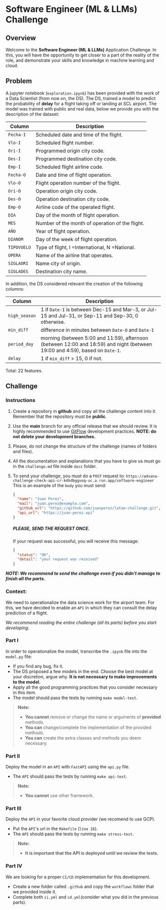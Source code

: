 # Software Engineer (ML & LLMs) Challenge

## Overview

Welcome to the **Software Engineer (ML & LLMs)** Application
Challenge. In this, you will have the opportunity to get closer to a
part of the reality of the role, and demonstrate your skills and
knowledge in machine learning and cloud. 

## Problem

A jupyter notebook (`exploration.ipynb`) has been provided with the
work of a Data Scientist (from now on, the DS). The DS, trained a
model to predict the probability of **delay** for a flight taking off
or landing at SCL airport. The model was trained with public and real
data, below we provide you with the description of the dataset: 
 
| Column      | Description                                     |
|-------------|-------------------------------------------------|
| `Fecha-I`   | Scheduled date and time of the flight.          |
| `Vlo-I`     | Scheduled flight number.                        |
| `Ori-I`     | Programmed origin city code.                    |
| `Des-I`     | Programmed destination city code.               |
| `Emp-I`     | Scheduled flight airline code.                  |
| `Fecha-O`   | Date and time of flight operation.              |
| `Vlo-O`     | Flight operation number of the flight.          |
| `Ori-O`     | Operation origin city code.                     |
| `Des-O`     | Operation destination city code.                |
| `Emp-O`     | Airline code of the operated flight.            |
| `DIA`       | Day of the month of flight operation.           |
| `MES`       | Number of the month of operation of the flight. |
| `AÑO`       | Year of flight operation.                       |
| `DIANOM`    | Day of the week of flight operation.            |
| `TIPOVUELO` | Type of flight, I =International, N =National.  |
| `OPERA`     | Name of the airline that operates.              |
| `SIGLAORI`  | Name city of origin.                            |
| `SIGLADES`  | Destination city name.                          |

In addition, the DS considered relevant the creation of the following columns:

| Column        | Description                                                                                                                  |
|---------------|------------------------------------------------------------------------------------------------------------------------------|
| `high_season` | 1 if `Date-I` is between Dec-15 and Mar-3, or Jul-15 and Jul-31, or Sep-11 and Sep-30, 0 otherwise.                          |
| `min_diff`    | difference in minutes between `Date-O` and `Date-I`                                                                          |
| `period_day`  | morning (between 5:00 and 11:59), afternoon (between 12:00 and 18:59) and night (between 19:00 and 4:59), based on `Date-I`. |
| `delay`       | 1 if `min_diff` > 15, 0 if not.                                                                                              |


Total: 22 features.


## Challenge

### Instructions

1. Create a repository in **github** and copy all the challenge content into it. Remember that the repository must be **public**.

2. Use the **main** branch for any official release that we should review. It is highly recommended to use [GitFlow](https://www.atlassian.com/git/tutorials/comparing-workflows/gitflow-workflow) development practices. **NOTE: do not delete your development branches.**
   
3. Please, do not change the structure of the challenge (names of folders and files).
   
4. All the documentation and explanations that you have to give us must go in the `challenge.md` file inside `docs` folder.

5. To send your challenge, you must do a `POST` request to:
    `https://advana-challenge-check-api-cr-k4hdbggvoq-uc.a.run.app/software-engineer`
    This is an example of the `body` you must send:
    ```json
    {
      "name": "Juan Perez",
      "mail": "juan.perez@example.com",
      "github_url": "https://github.com/juanperez/latam-challenge.git",
      "api_url": "https://juan-perez.api"
    }
    ```
    ##### ***PLEASE, SEND THE REQUEST ONCE.***

    If your request was successful, you will receive this message:
    ```json
    {
      "status": "OK",
      "detail": "your request was received"
    }
    ```


***NOTE: We recommend to send the challenge even if you didn't manage to finish all the parts.***

### Context:

We need to operationalize the data science work for the airport
team. For this, we have decided to enable an `API` in which they can
consult the delay prediction of a flight. 

*We recommend reading the entire challenge (all its parts) before you
start developing.* 

### Part I

In order to operationalize the model, transcribe the `.ipynb` file
into the `model.py` file: 

- If you find any bug, fix it. 
- The DS proposed a few models in the end. Choose the best model at
  your discretion, argue why. **It is not necessary to make
  improvements to the model.** 
- Apply all the good programming practices that you consider necessary
  in this item. 
- The model should pass the tests by running `make model-test`.

> **Note:**
> - **You cannot** remove or change the name or arguments of **provided** methods.
> - **You can** change/complete the implementation of the provided methods.
> - **You can** create the extra classes and methods you deem necessary.

### Part II

Deploy the model in an `API` with `FastAPI` using the `api.py` file.

- The `API` should pass the tests by running `make api-test`.

> **Note:** 
> - **You cannot** use other framework.

### Part III

Deploy the `API` in your favorite cloud provider (we recomend to use GCP).

- Put the `API`'s url in the `Makefile` (`line 26`).
- The `API` should pass the tests by running `make stress-test`.

> **Note:** 
> - **It is important that the API is deployed until we review the tests.**

### Part IV

We are looking for a proper `CI/CD` implementation for this development.

- Create a new folder called `.github` and copy the `workflows` folder that we provided inside it.
- Complete both `ci.yml` and `cd.yml`(consider what you did in the previous parts).
